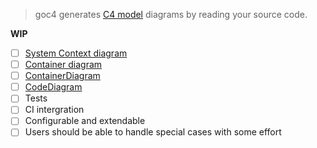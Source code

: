 > goc4 generates [C4 model](https://c4model.com/) diagrams by reading your source code.

**WIP**

- [ ] [System Context diagram](https://c4model.com/#SystemContextDiagram)
- [ ] [Container diagram](https://c4model.com/#ContainerDiagram)
- [ ] [ContainerDiagram](https://c4model.com/#ContainerDiagram)
- [ ] [CodeDiagram](https://c4model.com/#CodeDiagram)
- [ ] Tests
- [ ] CI intergration
- [ ] Configurable and extendable
- [ ] Users should be able to handle special cases with some effort
